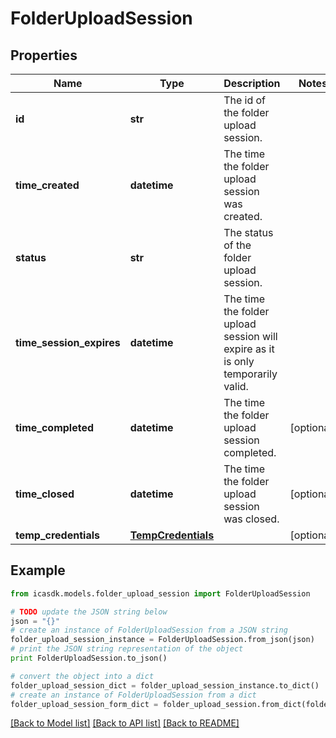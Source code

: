 # FolderUploadSession


## Properties
Name | Type | Description | Notes
------------ | ------------- | ------------- | -------------
**id** | **str** | The id of the folder upload session. | 
**time_created** | **datetime** | The time the folder upload session was created. | 
**status** | **str** | The status of the folder upload session. | 
**time_session_expires** | **datetime** | The time the folder upload session will expire as it is only temporarily valid. | 
**time_completed** | **datetime** | The time the folder upload session completed. | [optional] 
**time_closed** | **datetime** | The time the folder upload session was closed. | [optional] 
**temp_credentials** | [**TempCredentials**](TempCredentials.md) |  | [optional] 

## Example

```python
from icasdk.models.folder_upload_session import FolderUploadSession

# TODO update the JSON string below
json = "{}"
# create an instance of FolderUploadSession from a JSON string
folder_upload_session_instance = FolderUploadSession.from_json(json)
# print the JSON string representation of the object
print FolderUploadSession.to_json()

# convert the object into a dict
folder_upload_session_dict = folder_upload_session_instance.to_dict()
# create an instance of FolderUploadSession from a dict
folder_upload_session_form_dict = folder_upload_session.from_dict(folder_upload_session_dict)
```
[[Back to Model list]](../README.md#documentation-for-models) [[Back to API list]](../README.md#documentation-for-api-endpoints) [[Back to README]](../README.md)


